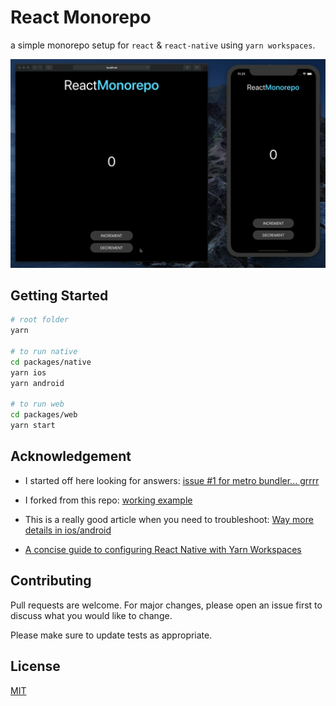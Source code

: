 # React Monorepo

a simple monorepo setup for `react` & `react-native` using `yarn workspaces`.

![](./docs/demo.gif)

## Getting Started

```sh
# root folder
yarn

# to run native
cd packages/native
yarn ios
yarn android

# to run web
cd packages/web
yarn start
```

## Acknowledgement

- I started off here looking for answers: [issue #1 for metro bundler... grrrr](https://github.com/facebook/metro/issues/1)

- I forked from this repo: [working example](https://github.com/gorhom/react-monorepo)

- This is a really good article when you need to troubleshoot: [Way more details in ios/android](https://engineering.brigad.co/react-native-monorepos-code-sharing-f6c08172b417)

- [A concise guide to configuring React Native with Yarn Workspaces](https://medium.com/@huntie/a-concise-guide-to-configuring-react-native-with-yarn-workspaces-d7efa71b6906)

## Contributing

Pull requests are welcome. For major changes, please open an issue first to discuss what you would like to change.

Please make sure to update tests as appropriate.

## License

[MIT](https://choosealicense.com/licenses/mit/)
